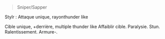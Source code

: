 > Sniper/Sapper

Stylr : Attaque unique, rayonthunder like

Cible unique, +derrière, multiple thunder like
Affaiblir cible. Paralysie. Stun. Ralentissement. Armure-.
